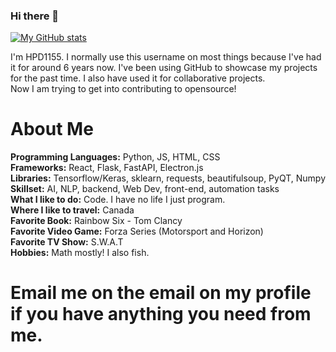 ### Hi there 👋
[![My GitHub stats](https://github-readme-stats.vercel.app/api?username=HPD1155)](https://github.com/HPD1155/github-readme-stats)

I'm HPD1155. I normally use this username on most things because I've had it for around 6 years now. I've been using GitHub to showcase my projects for the past time. I also have used it for collaborative projects.<br>
Now I am trying to get into contributing to opensource!<br>

# About Me

**Programming Languages:** Python, JS, HTML, CSS<br>
**Frameworks:** React, Flask, FastAPI, Electron.js<br>
**Libraries:** Tensorflow/Keras, sklearn, requests, beautifulsoup, PyQT, Numpy<br>
**Skillset:** AI, NLP, backend, Web Dev, front-end, automation tasks<br>
**What I like to do:** Code. I have no life I just program.<br>
**Where I like to travel:** Canada<br>
**Favorite Book:** Rainbow Six - Tom Clancy<br>
**Favorite Video Game:** Forza Series (Motorsport and Horizon)<br>
**Favorite TV Show:** S.W.A.T<br>
**Hobbies:** Math mostly! I also fish.<br>
# Email me on the email on my profile if you have anything you need from me.<br>

